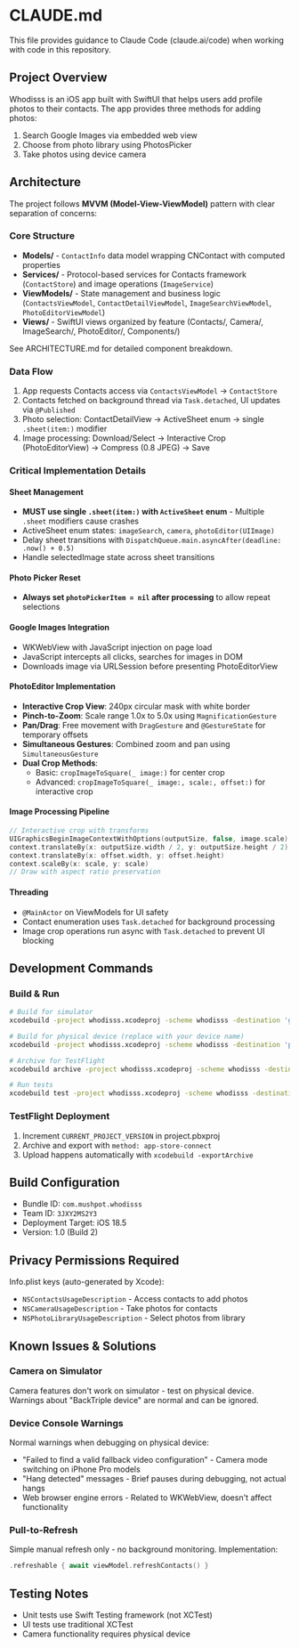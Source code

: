 # CLAUDE.md

This file provides guidance to Claude Code (claude.ai/code) when working with code in this repository.

## Project Overview

Whodisss is an iOS app built with SwiftUI that helps users add profile photos to their contacts. The app provides three methods for adding photos:
1. Search Google Images via embedded web view
2. Choose from photo library using PhotosPicker
3. Take photos using device camera

## Architecture

The project follows **MVVM (Model-View-ViewModel)** pattern with clear separation of concerns:

### Core Structure
- **Models/** - `ContactInfo` data model wrapping CNContact with computed properties
- **Services/** - Protocol-based services for Contacts framework (`ContactStore`) and image operations (`ImageService`)
- **ViewModels/** - State management and business logic (`ContactsViewModel`, `ContactDetailViewModel`, `ImageSearchViewModel`, `PhotoEditorViewModel`)
- **Views/** - SwiftUI views organized by feature (Contacts/, Camera/, ImageSearch/, PhotoEditor/, Components/)

See ARCHITECTURE.md for detailed component breakdown.

### Data Flow
1. App requests Contacts access via `ContactsViewModel` → `ContactStore`
2. Contacts fetched on background thread via `Task.detached`, UI updates via `@Published`
3. Photo selection: ContactDetailView → ActiveSheet enum → single `.sheet(item:)` modifier
4. Image processing: Download/Select → Interactive Crop (PhotoEditorView) → Compress (0.8 JPEG) → Save

### Critical Implementation Details

#### Sheet Management
- **MUST use single `.sheet(item:)` with `ActiveSheet` enum** - Multiple `.sheet` modifiers cause crashes
- ActiveSheet enum states: `imageSearch`, `camera`, `photoEditor(UIImage)`
- Delay sheet transitions with `DispatchQueue.main.asyncAfter(deadline: .now() + 0.5)`
- Handle selectedImage state across sheet transitions

#### Photo Picker Reset
- **Always set `photoPickerItem = nil` after processing** to allow repeat selections

#### Google Images Integration
- WKWebView with JavaScript injection on page load
- JavaScript intercepts all clicks, searches for images in DOM
- Downloads image via URLSession before presenting PhotoEditorView

#### PhotoEditor Implementation
- **Interactive Crop View**: 240px circular mask with white border
- **Pinch-to-Zoom**: Scale range 1.0x to 5.0x using `MagnificationGesture`
- **Pan/Drag**: Free movement with `DragGesture` and `@GestureState` for temporary offsets
- **Simultaneous Gestures**: Combined zoom and pan using `SimultaneousGesture`
- **Dual Crop Methods**: 
  - Basic: `cropImageToSquare(_ image:)` for center crop
  - Advanced: `cropImageToSquare(_ image:, scale:, offset:)` for interactive crop

#### Image Processing Pipeline
```swift
// Interactive crop with transforms
UIGraphicsBeginImageContextWithOptions(outputSize, false, image.scale)
context.translateBy(x: outputSize.width / 2, y: outputSize.height / 2)
context.translateBy(x: offset.width, y: offset.height)
context.scaleBy(x: scale, y: scale)
// Draw with aspect ratio preservation
```

#### Threading
- `@MainActor` on ViewModels for UI safety
- Contact enumeration uses `Task.detached` for background processing
- Image crop operations run async with `Task.detached` to prevent UI blocking

## Development Commands

### Build & Run
```bash
# Build for simulator
xcodebuild -project whodisss.xcodeproj -scheme whodisss -destination 'generic/platform=iOS Simulator' build

# Build for physical device (replace with your device name)
xcodebuild -project whodisss.xcodeproj -scheme whodisss -destination 'platform=iOS,name=iPhone 16 Pro' build

# Archive for TestFlight
xcodebuild archive -project whodisss.xcodeproj -scheme whodisss -destination "generic/platform=iOS" -archivePath ~/Library/Developer/Xcode/Archives/whodisss.xcarchive

# Run tests
xcodebuild test -project whodisss.xcodeproj -scheme whodisss -destination 'platform=iOS Simulator,name=iPhone 16 Pro'
```

### TestFlight Deployment
1. Increment `CURRENT_PROJECT_VERSION` in project.pbxproj
2. Archive and export with `method: app-store-connect`
3. Upload happens automatically with `xcodebuild -exportArchive`

## Build Configuration
- Bundle ID: `com.mushpot.whodisss`
- Team ID: `3JXY2MS2Y3`
- Deployment Target: iOS 18.5
- Version: 1.0 (Build 2)

## Privacy Permissions Required
Info.plist keys (auto-generated by Xcode):
- `NSContactsUsageDescription` - Access contacts to add photos
- `NSCameraUsageDescription` - Take photos for contacts
- `NSPhotoLibraryUsageDescription` - Select photos from library

## Known Issues & Solutions

### Camera on Simulator
Camera features don't work on simulator - test on physical device. Warnings about "BackTriple device" are normal and can be ignored.

### Device Console Warnings
Normal warnings when debugging on physical device:
- "Failed to find a valid fallback video configuration" - Camera mode switching on iPhone Pro models
- "Hang detected" messages - Brief pauses during debugging, not actual hangs
- Web browser engine errors - Related to WKWebView, doesn't affect functionality

### Pull-to-Refresh
Simple manual refresh only - no background monitoring. Implementation:
```swift
.refreshable { await viewModel.refreshContacts() }
```

## Testing Notes
- Unit tests use Swift Testing framework (not XCTest)
- UI tests use traditional XCTest
- Camera functionality requires physical device
